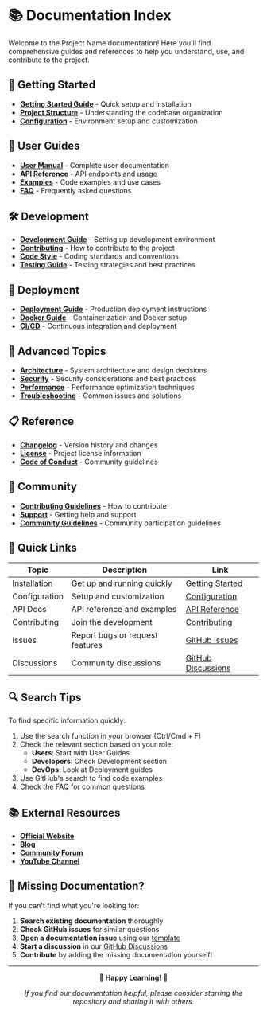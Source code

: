 # 📚 Documentation Index

Welcome to the Project Name documentation! Here you'll find comprehensive guides and references to help you understand, use, and contribute to the project.

## 🚀 Getting Started

- **[Getting Started Guide](GETTING_STARTED.md)** - Quick setup and installation
- **[Project Structure](PROJECT_STRUCTURE.md)** - Understanding the codebase organization
- **[Configuration](CONFIGURATION.md)** - Environment setup and customization

## 📖 User Guides

- **[User Manual](USER_GUIDE.md)** - Complete user documentation
- **[API Reference](API_REFERENCE.md)** - API endpoints and usage
- **[Examples](EXAMPLES.md)** - Code examples and use cases
- **[FAQ](FAQ.md)** - Frequently asked questions

## 🛠️ Development

- **[Development Guide](DEVELOPMENT.md)** - Setting up development environment
- **[Contributing](../CONTRIBUTING.md)** - How to contribute to the project
- **[Code Style](CODE_STYLE.md)** - Coding standards and conventions
- **[Testing Guide](TESTING.md)** - Testing strategies and best practices

## 🚀 Deployment

- **[Deployment Guide](DEPLOYMENT.md)** - Production deployment instructions
- **[Docker Guide](DOCKER.md)** - Containerization and Docker setup
- **[CI/CD](CICD.md)** - Continuous integration and deployment

## 🔧 Advanced Topics

- **[Architecture](ARCHITECTURE.md)** - System architecture and design decisions
- **[Security](SECURITY.md)** - Security considerations and best practices
- **[Performance](PERFORMANCE.md)** - Performance optimization techniques
- **[Troubleshooting](TROUBLESHOOTING.md)** - Common issues and solutions

## 📋 Reference

- **[Changelog](../CHANGELOG.md)** - Version history and changes
- **[License](../LICENSE)** - Project license information
- **[Code of Conduct](../CODE_OF_CONDUCT.md)** - Community guidelines

## 🤝 Community

- **[Contributing Guidelines](../CONTRIBUTING.md)** - How to contribute
- **[Support](SUPPORT.md)** - Getting help and support
- **[Community Guidelines](COMMUNITY.md)** - Community participation guidelines

## 📝 Quick Links

| Topic | Description | Link |
|-------|-------------|------|
| Installation | Get up and running quickly | [Getting Started](GETTING_STARTED.md) |
| Configuration | Setup and customization | [Configuration](CONFIGURATION.md) |
| API Docs | API reference and examples | [API Reference](API_REFERENCE.md) |
| Contributing | Join the development | [Contributing](../CONTRIBUTING.md) |
| Issues | Report bugs or request features | [GitHub Issues](https://github.com/leonwong282/simple-beatiful-open-project-templete/issues) |
| Discussions | Community discussions | [GitHub Discussions](https://github.com/leonwong282/simple-beatiful-open-project-templete/discussions) |

## 🔍 Search Tips

To find specific information quickly:

1. Use the search function in your browser (Ctrl/Cmd + F)
2. Check the relevant section based on your role:
   - **Users**: Start with User Guides
   - **Developers**: Check Development section
   - **DevOps**: Look at Deployment guides
3. Use GitHub's search to find code examples
4. Check the FAQ for common questions

## 📚 External Resources

- **[Official Website](https://your-project-website.com)**
- **[Blog](https://blog.your-project.com)**
- **[Community Forum](https://community.your-project.com)**
- **[YouTube Channel](https://youtube.com/your-channel)**

## 🤔 Missing Documentation?

If you can't find what you're looking for:

1. **Search existing documentation** thoroughly
2. **Check GitHub issues** for similar questions
3. **Open a documentation issue** using our [template](../.github/ISSUE_TEMPLATE/documentation.yml)
4. **Start a discussion** in our [GitHub Discussions](https://github.com/leonwong282/simple-beatiful-open-project-templete/discussions)
5. **Contribute** by adding the missing documentation yourself!

---

<div align="center">

**📖 Happy Learning! 🚀**

*If you find our documentation helpful, please consider starring the repository and sharing it with others.*

</div>
